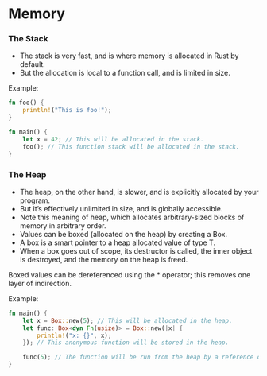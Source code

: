 # Memory

### The Stack

- The stack is very fast, and is where memory is allocated in Rust by default. 
- But the allocation is local to a function call, and is limited in size.

Example:

```rust
fn foo() {
    println!("This is foo!");
}

fn main() {
    let x = 42; // This will be allocated in the stack.
    foo(); // This function stack will be allocated in the stack.
}

```


### The Heap

- The heap, on the other hand, is slower, and is explicitly allocated by your program.
- But it’s effectively unlimited in size, and is globally accessible. 
- Note this meaning of heap, which allocates arbitrary-sized blocks of memory in arbitrary order.
- Values can be boxed (allocated on the heap) by creating a Box<T>. 
- A box is a smart pointer to a heap allocated value of type T. 
- When a box goes out of scope, its destructor is called, the inner object is destroyed, and the memory on the heap is freed.

Boxed values can be dereferenced using the * operator; this removes one layer of indirection.

Example:
```rust
fn main() {
    let x = Box::new(5); // This will be allocated in the heap.
    let func: Box<dyn Fn(usize)> = Box::new(|x| {
        println!("x: {}", x);
    }); // This anonymous function will be stored in the heap.

    func(5); // The function will be run from the heap by a reference on the stack.
}

```

<script defer class="speakerdeck-embed" data-id="760299e421d649f985d5b04952dcc4f2" data-ratio="1.77777777777778" src="//speakerdeck.com/assets/embed.js"></script>

